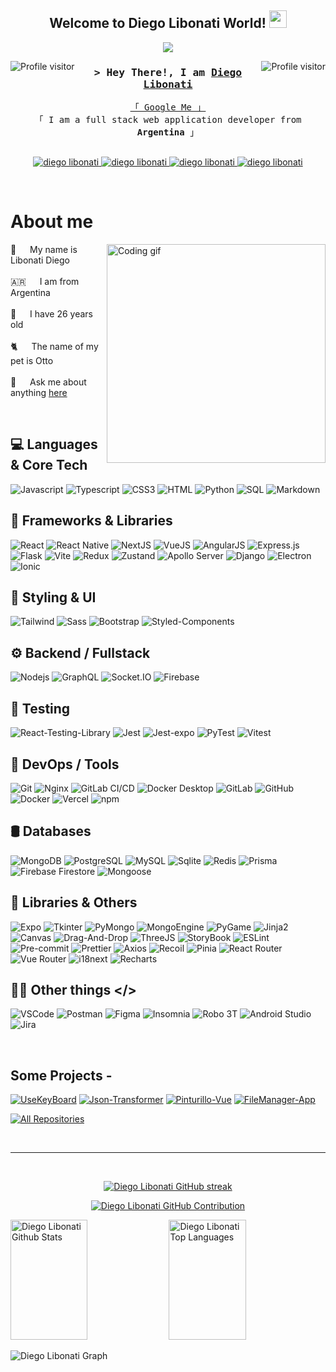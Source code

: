 <h2 align="center">
  Welcome to Diego Libonati World!
  <img src="https://media.giphy.com/media/hvRJCLFzcasrR4ia7z/giphy.gif" width="28">
</h2>

<p align="center">
  <a href="https://github.com/DiegoLibonati"><img src="https://readme-typing-svg.herokuapp.com/?lines=Self%20Taught%20Programmer;Full%20Stack%20Developer;Always%20learning%20new%20things&center=true&width=380&height=45"></a>
</p>

<a href="https://komarev.com/ghpvc/?username=DiegoLibonati">
  <img align="left" src="https://komarev.com/ghpvc/?username=DiegoLibonati&label=Visitors&color=0e75b6&style=flat" alt="Profile visitor" />
</a>

<a href="https://komarev.com/ghpvc/?username=DiegoLibonati">
  <img align="right" src="https://komarev.com/ghpvc/?username=DiegoLibonati&label=Visitors&color=0e75b6&style=flat" alt="Profile visitor" />
</a>

<h3 align="center">
        <samp>&gt; Hey There!, I am
                <b><a target="_blank" href="https://diegolibonati.com.ar">Diego Libonati</a></b>
        </samp>
</h3>

<p align="center"> 
  <samp>
    <a href="https://www.google.com/search?q=diego+libonati">「 Google Me 」</a>
    <br>
    「 I am a full stack web application developer from <b>Argentina</b> 」
    <br>
    <br>
  </samp>
</p>

<p align="center">
 <a href="https://diegolibonati.com.ar" target="blank">
  <img src="https://img.shields.io/badge/Website-DC143C?style=for-the-badge&logo=medium&labelColor=black&logoColor=DC143C" alt="diego libonati" />
 </a>
 <a href="https://www.linkedin.com/in/diego-libonati-67102419b/" target="_blank">
  <img src="https://img.shields.io/badge/LinkedIn-0077B5?style=for-the-badge&logo=linkedin&labelColor=black&logoColor=0077B5" alt="diego libonati"/>
 </a>
 <a href="https://www.instagram.com/die_libonati/" target="_blank">
  <img src="https://img.shields.io/badge/Instagram-fe4164?style=for-the-badge&logo=instagram&labelColor=black&logoColor=fe4164" alt="diego libonati" />
 </a> 
 <a href="https://www.facebook.com/dielibonati/" target="_blank">
  <img src="https://img.shields.io/badge/Facebook-20BEFF?&style=for-the-badge&logo=facebook&labelColor=black&logoColor=20BEFF" alt="diego libonati"  />
  </a> 
</p>

<br />

<!-- About Section -->
 # About me
 
<p>
 <img align="right" width="350" src="/assets/programmer.gif" alt="Coding gif" />
  
 🐥 &emsp; My name is Libonati Diego <br/><br/>
 🇦🇷 &emsp; I am from Argentina<br/><br/>
 💯 &emsp; I have 26 years old<br/><br/>
 🐈 &emsp; The name of my pet is Otto<br/><br/>
 💬 &emsp; Ask me about anything [here](https://github.com/DiegoLibonati/DiegoLibonati/issues)

</p>

<br/>

## 💻 Languages & Core Tech

![Javascript](https://img.shields.io/badge/Javascript-F0DB4F?style=for-the-badge&labelColor=black&logo=javascript&logoColor=white)
![Typescript](https://img.shields.io/badge/Typescript-007acc?style=for-the-badge&labelColor=black&logo=typescript&logoColor=white)
![CSS3](https://img.shields.io/badge/CSS3-1572B6?style=for-the-badge&labelColor=black&logo=css3&logoColor=white)
![HTML](https://img.shields.io/badge/HTML5-E34F26?style=for-the-badge&labelColor=black&logo=html5&logoColor=white)
![Python](https://img.shields.io/badge/python-3670A0?style=for-the-badge&logo=python&labelColor=black&logoColor=white)
![SQL](https://img.shields.io/badge/SQL-1572B6?style=for-the-badge&labelColor=black&logo=mysql&logoColor=white)
![Markdown](https://img.shields.io/badge/Markdown-000000?style=for-the-badge&labelColor=black&logo=markdown&logoColor=white)​

## 🧠 Frameworks & Libraries

![React](https://img.shields.io/badge/-React-61DBFB?style=for-the-badge&labelColor=black&logo=react&logoColor=white)
![React Native](https://img.shields.io/badge/React_Native-61DBFB?style=for-the-badge&labelColor=black&logo=react&logoColor=white)
![NextJS](https://img.shields.io/badge/next.js-61DBFB?style=for-the-badge&labelColor=black&logo=nextdotjs&logoColor=white)
![VueJS](https://img.shields.io/badge/Vue.js-%23009639.svg?style=for-the-badge&labelColor=black&logo=Vue.js&logoColor=white)
![AngularJS](https://img.shields.io/badge/angular.JS-red.svg?style=for-the-badge&labelColor=black&logo=angular&logoColor=white)
![Express.js](https://img.shields.io/badge/Express.js-3C873A?style=for-the-badge&logo=express&labelColor=black&logoColor=white)
![Flask](https://img.shields.io/badge/Flask-FFFFFF?style=for-the-badge&labelColor=black&logo=flask&logoColor=white)
![Vite](https://img.shields.io/badge/Vite-7F83FE?style=for-the-badge&labelColor=black&logo=vite&logoColor=white)
![Redux](https://img.shields.io/badge/Redux-593D88?style=for-the-badge&labelColor=black&logo=redux&logoColor=white)
![Zustand](https://img.shields.io/badge/Zustand-000?style=for-the-badge&labelColor=black&logo=Zustand&logoColor=white)
![Apollo Server](https://img.shields.io/badge/Apollo_Server-311C87?style=for-the-badge&labelColor=black&logo=apollo-graphql&logoColor=white)
![Django](https://img.shields.io/badge/Django-092E20?style=for-the-badge&logo=django&labelColor=black&logoColor=white)
![Electron](https://img.shields.io/badge/Electron-47848F?style=for-the-badge&labelColor=black&logo=electron&logoColor=white)
![Ionic](https://img.shields.io/badge/Ionic-3880FF?style=for-the-badge&labelColor=black&logo=ionic&logoColor=white)​

## 🎨 Styling & UI

![Tailwind](https://img.shields.io/badge/Tailwind_CSS-092749?style=for-the-badge&logo=tailwindcss&logoColor=white&labelColor=black)
![Sass](https://img.shields.io/badge/sass-1572B6?style=for-the-badge&labelColor=black&logo=sass&logoColor=white)
![Bootstrap](https://img.shields.io/badge/Bootstrap-563D7C?style=for-the-badge&labelColor=black&logo=bootstrap&logoColor=white)
![Styled-Components](https://img.shields.io/badge/Styled--Components-db7093?style=for-the-badge&labelColor=black&logo=styled-components&logoColor=white)

## ⚙️ Backend / Fullstack

![Nodejs](https://img.shields.io/badge/Nodejs-3C873A?style=for-the-badge&labelColor=black&logo=node.js&logoColor=white)
![GraphQL](https://img.shields.io/badge/GraphQl-E10098?style=for-the-badge&logo=graphql&labelColor=black&logoColor=white)
![Socket.IO](https://img.shields.io/badge/Socket.io-F0DB4F.svg?style=for-the-badge&labelColor=black&logo=Socket.io&logoColor=white)
![Firebase](https://img.shields.io/badge/Firebase-F7C52E?style=for-the-badge&labelColor=black&logo=firebase&logoColor=white)​

## 🧪 Testing

![React-Testing-Library](https://img.shields.io/badge/ReactTestingLibrary-61DBFB?style=for-the-badge&labelColor=black&logo=react&logoColor=white)
![Jest](https://img.shields.io/badge/Jest-7F83FE?style=for-the-badge&labelColor=black&logo=jest&logoColor=white)
![Jest-expo](https://img.shields.io/badge/JestExpo-7F83FE?style=for-the-badge&labelColor=black&logo=jest&logoColor=white)
![PyTest](https://img.shields.io/badge/PyTest-BE418F?style=for-the-badge&labelColor=black&logo=python&logoColor=white)
![Vitest](https://img.shields.io/badge/Vitest-7F83FE?style=for-the-badge&labelColor=black&logo=vite&logoColor=white)

## 🔧 DevOps / Tools

![Git](https://img.shields.io/badge/Git-F05032?style=for-the-badge&labelColor=black&logo=git&logoColor=white)
​![Nginx](https://img.shields.io/badge/nginx-%23009639.svg?style=for-the-badge&logo=nginx&labelColor=black&logoColor=white)
![GitLab CI/CD](https://img.shields.io/badge/GitLab_CI/CD-FC6D26?style=for-the-badge&labelColor=black&logo=gitlab&logoColor=white)
![Docker Desktop](https://img.shields.io/badge/Docker_Desktop-2496ED?style=for-the-badge&labelColor=black&logo=docker&logoColor=white)
![GitLab](https://img.shields.io/badge/GitLab-FC6D26?style=for-the-badge&logo=gitlab&labelColor=black&logoColor=white)
![GitHub](https://img.shields.io/badge/GitHub-181717?style=for-the-badge&logo=github&labelColor=black&logoColor=white)
![Docker](https://img.shields.io/badge/Docker-1572B6?style=for-the-badge&logo=docker&labelColor=black&logoColor=white)​
![Vercel](https://img.shields.io/badge/Vercel-000000?style=for-the-badge&labelColor=black&logo=vercel&logoColor=white)
![npm](https://img.shields.io/badge/npm-CC3534?style=for-the-badge&logo=npm&labelColor=black&logoColor=white)​

## 🛢️ Databases

![MongoDB](https://img.shields.io/badge/MongoDB-4EA94B?style=for-the-badge&labelColor=black&logo=mongodb&logoColor=white)
![PostgreSQL](https://img.shields.io/badge/PostgreSQL-4169E1?style=for-the-badge&labelColor=black&logo=postgresql&logoColor=white)
![MySQL](https://img.shields.io/badge/MySQL-1572B6?style=for-the-badge&labelColor=black&logo=mysql&logoColor=white)
![Sqlite](https://img.shields.io/badge/SQLite-07405E?style=for-the-badge&logo=sqlite&labelColor=black&logoColor=white)
![Redis](https://img.shields.io/badge/Redis-red?style=for-the-badge&labelColor=black&logo=redis&logoColor=white)
![Prisma](https://img.shields.io/badge/Prisma-3C873A?style=for-the-badge&labelColor=black&logo=prisma&logoColor=white)
![Firebase Firestore](https://img.shields.io/badge/Firebase_Firestore-FFCA28?style=for-the-badge&labelColor=black&logo=firebase&logoColor=white)
![Mongoose](https://img.shields.io/badge/Mongoose-880000?style=for-the-badge&labelColor=black&logo=mongoose&logoColor=white)

## 🧰 Libraries & Others

![Expo](https://img.shields.io/badge/Expo-FFFFFF?style=for-the-badge&labelColor=black&logo=expo&logoColor=white)
![Tkinter](https://img.shields.io/badge/Tkinter-BE418F?style=for-the-badge&labelColor=black&logo=python&logoColor=white)
![PyMongo](https://img.shields.io/badge/PyMongo-4EA94B?style=for-the-badge&labelColor=black&logo=mongodb&logoColor=white)
![MongoEngine](https://img.shields.io/badge/MongoEngine-4EA94B?style=for-the-badge&labelColor=black&logo=mongodb&logoColor=white)
![PyGame](https://img.shields.io/badge/PyGame-BE418F?style=for-the-badge&labelColor=black&logo=python&logoColor=white)
![Jinja2](https://img.shields.io/badge/Jinja2-BE418F?style=for-the-badge&labelColor=black&logo=python&logoColor=white)
![Canvas](https://img.shields.io/badge/Canvas-F0DB4F?style=for-the-badge&labelColor=black&logo=javascript&logoColor=white)
![Drag-And-Drop](https://img.shields.io/badge/DragAndDrop-F0DB4F?style=for-the-badge&labelColor=black&logo=javascript&logoColor=white)
![ThreeJS](https://img.shields.io/badge/ThreeJs-F0DB4F?style=for-the-badge&labelColor=black&logo=javascript&logoColor=white)
![StoryBook](https://img.shields.io/badge/StoryBook-F0DB4F?style=for-the-badge&labelColor=black&logo=javascript&logoColor=white)
![ESLint](https://img.shields.io/badge/ESLint-4B32C3?style=for-the-badge&labelColor=black&logo=eslint&logoColor=white)
![Pre-commit](https://img.shields.io/badge/pre--commit-000000?style=for-the-badge&labelColor=black&logo=prettier&logoColor=white)​
![Prettier](https://img.shields.io/badge/Prettier-F7B93E?style=for-the-badge&labelColor=black&logo=prettier&logoColor=white)
![Axios](https://img.shields.io/badge/Axios-5A29E4?style=for-the-badge&labelColor=black&logo=axios&logoColor=white)
![Recoil](https://img.shields.io/badge/Recoil-3578E5?style=for-the-badge&labelColor=black&logo=recoil&logoColor=white)
![Pinia](https://img.shields.io/badge/Pinia-2D3748?style=for-the-badge&logo=pinia&labelColor=black&logoColor=white)
![React Router](https://img.shields.io/badge/React_Router-CA4245?style=for-the-badge&labelColor=black&logo=react-router&logoColor=white)
![Vue Router](https://img.shields.io/badge/Vue_Router-4FC08D?style=for-the-badge&labelColor=black&logo=vue.js&logoColor=white)​
![i18next](https://img.shields.io/badge/i18next-26A69A?style=for-the-badge&labelColor=black&logo=i18next&logoColor=white)​
![Recharts](https://img.shields.io/badge/Recharts-FF6384?style=for-the-badge&labelColor=black&logo=recharts&logoColor=white)​

## 👨‍💻 Other things </>

![VSCode](https://img.shields.io/badge/Visual_Studio-0078d7?style=for-the-badge&labelColor=black&logo=visual%20studio&logoColor=white)
![Postman](https://img.shields.io/badge/Postman-FF6C37?style=for-the-badge&labelColor=black&logo=postman&logoColor=white)
![Figma](https://img.shields.io/badge/Figma-F24E1E?style=for-the-badge&labelColor=black&logo=figma&logoColor=white)
![Insomnia](https://img.shields.io/badge/Insomnia-4000BF?style=for-the-badge&labelColor=black&logo=insomnia&logoColor=white)
![Robo 3T](https://img.shields.io/badge/Robo_3T-59C137?style=for-the-badge&labelColor=black&logo=mongodb&logoColor=white)
![Android Studio](https://img.shields.io/badge/Android_Studio-3DDC84?style=for-the-badge&labelColor=black&logo=android-studio&logoColor=white)
![Jira](https://img.shields.io/badge/Jira-0052CC?style=for-the-badge&labelColor=black&logo=jira&logoColor=white)

<br/>

## Some Projects -
[![UseKeyBoard](https://github-readme-stats.vercel.app/api/pin/?username=DiegoLibonati&repo=noti-flask&border_color=7F3FBF&bg_color=0D1117&title_color=C9D1D9&text_color=8B949E&icon_color=7F3FBF)](https://github.com/DiegoLibonati/Noti-Flask)
[![Json-Transformer](https://github-readme-stats.vercel.app/api/pin/?username=DiegoLibonati&repo=json-transformer&border_color=7F3FBF&bg_color=0D1117&title_color=C9D1D9&text_color=8B949E&icon_color=7F3FBF)](https://github.com/DiegoLibonati/JSON-Transformer)
[![Pinturillo-Vue](https://github-readme-stats.vercel.app/api/pin/?username=DiegoLibonati&repo=pinturillo-vue&border_color=7F3FBF&bg_color=0D1117&title_color=C9D1D9&text_color=8B949E&icon_color=7F3FBF)](https://github.com/DiegoLibonati/Pinturillo-Vue)
[![FileManager-App](https://github-readme-stats.vercel.app/api/pin/?username=DiegoLibonati&repo=filemanager-app&border_color=7F3FBF&bg_color=0D1117&title_color=C9D1D9&text_color=8B949E&icon_color=7F3FBF)](https://github.com/DiegoLibonati/FileManager-App)

<p align="left">
  <a href="https://github.com/DiegoLibonati?tab=repositories" target="_blank"><img alt="All Repositories" title="All Repositories" src="https://img.shields.io/badge/-All%20Repos-2962FF?style=for-the-badge&logo=koding&logoColor=white"/></a>
</p>

<br/>
<hr/>
<br/>

<p align="center">
  <a href="https://github.com/DiegoLibonati">
    <img src="https://github-readme-streak-stats.herokuapp.com/?user=DiegoLibonati&theme=radical&border=7F3FBF&background=0D1117" alt="Diego Libonati GitHub streak"/>
  </a>
</p>

<p align="center">
  <a href="https://github.com/DiegoLibonati">
    <img src="https://github-profile-summary-cards.vercel.app/api/cards/profile-details?username=DiegoLibonati&theme=radical" alt="Diego Libonati GitHub Contribution"/>
  </a>
</p>

<a> 
    <a href="https://github.com/DiegoLibonati"><img alt="Diego Libonati Github Stats" src="https://denvercoder1-github-readme-stats.vercel.app/api?username=DiegoLibonati&show_icons=true&count_private=true&theme=react&border_color=7F3FBF&bg_color=0D1117&title_color=F85D7F&icon_color=F8D866" height="192px" width="49.5%"/></a>
  <a href="https://github.com/DiegoLibonati"><img alt="Diego Libonati Top Languages" src="https://denvercoder1-github-readme-stats.vercel.app/api/top-langs/?username=DiegoLibonati&langs_count=8&layout=compact&theme=react&border_color=7F3FBF&bg_color=0D1117&title_color=F85D7F&icon_color=F8D866" height="192px" width="49.5%"/></a>
  <br/>
</a>

![Diego Libonati Graph](https://github-readme-activity-graph.vercel.app/graph?username=DiegoLibonati&custom_title=Diego%20Libonati%20GitHub%20Activity%20Graph&bg_color=0D1117&color=7F3FBF&line=7F3FBF&point=7F3FBF&area_color=FFFFFF&title_color=FFFFFF&area=true)
